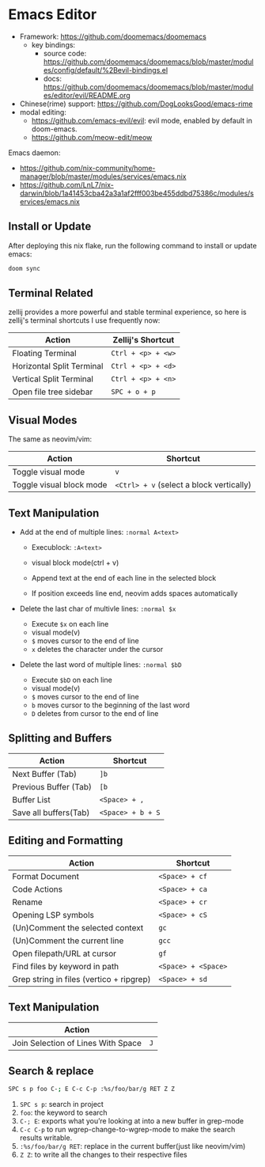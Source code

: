 # Emacs Editor

- Framework: <https://github.com/doomemacs/doomemacs>
  - key bindings:
    - source code: <https://github.com/doomemacs/doomemacs/blob/master/modules/config/default/%2Bevil-bindings.el>
    - docs: <https://github.com/doomemacs/doomemacs/blob/master/modules/editor/evil/README.org>
- Chinese(rime) support: <https://github.com/DogLooksGood/emacs-rime>
- modal editing:
  - <https://github.com/emacs-evil/evil>: evil mode, enabled by default in doom-emacs.
  - <https://github.com/meow-edit/meow>

Emacs daemon:

- <https://github.com/nix-community/home-manager/blob/master/modules/services/emacs.nix>
- <https://github.com/LnL7/nix-darwin/blob/1a41453cba42a3a1af2fff003be455ddbd75386c/modules/services/emacs.nix>

## Install or Update

After deploying this nix flake, run the following command to install or update emacs:

```bash
doom sync
```

## Terminal Related

zellij provides a more powerful and stable terminal experience, so here is zellij's terminal shortcuts I use frequently now:

| Action                    | Zellij's Shortcut  |
| ------------------------- | ------------------ |
| Floating Terminal         | `Ctrl + <p> + <w>` |
| Horizontal Split Terminal | `Ctrl + <p> + <d>` |
| Vertical Split Terminal   | `Ctrl + <p> + <n>` |
| Open file tree sidebar    | `SPC + o + p`      |

## Visual Modes

The same as neovim/vim:

| Action                   | Shortcut                                 |
| ------------------------ | ---------------------------------------- |
| Toggle visual mode       | `v`                                      |
| Toggle visual block mode | `<Ctrl> + v` (select a block vertically) |

## Text Manipulation

- Add at the end of multiple lines: `:normal A<text>`

  - Execublock: `:A<text>`

  - visual block mode(ctrl + v)
  - Append text at the end of each line in the selected block
  - If position exceeds line end, neovim adds spaces automatically

- Delete the last char of multivle lines: `:normal $x`

  - Execute `$x` on each line
  - visual mode(v)
  - `$` moves cursor to the end of line
  - `x` deletes the character under the cursor

- Delete the last word of multiple lines: `:normal $bD`
  - Execute `$bD` on each line
  - visual mode(v)
  - `$` moves cursor to the end of line
  - `b` moves cursor to the beginning of the last word
  - `D` deletes from cursor to the end of line

## Splitting and Buffers

| Action                | Shortcut          |
| --------------------- | ----------------- |
| Next Buffer (Tab)     | `]b`              |
| Previous Buffer (Tab) | `[b`              |
| Buffer List           | `<Space> + ,`     |
| Save all buffers(Tab) | `<Space> + b + S` |

## Editing and Formatting

| Action                                   | Shortcut            |
| ---------------------------------------- | ------------------- |
| Format Document                          | `<Space> + cf`      |
| Code Actions                             | `<Space> + ca`      |
| Rename                                   | `<Space> + cr`      |
| Opening LSP symbols                      | `<Space> + cS`      |
| (Un)Comment the selected context         | `gc`                |
| (Un)Comment the current line             | `gcc`               |
| Open filepath/URL at cursor              | `gf`                |
| Find files by keyword in path            | `<Space> + <Space>` |
| Grep string in files (vertico + ripgrep) | `<Space> + sd`      |

## Text Manipulation

| Action                             |     |
| ---------------------------------- | --- |
| Join Selection of Lines With Space | `J` |

## Search & replace

```bash
SPC s p foo C-; E C-c C-p :%s/foo/bar/g RET Z Z
```

1. `SPC s p`: search in project
1. `foo`: the keyword to search
1. `C-; E`: exports what you’re looking at into a new buffer in grep-mode
1. `C-c C-p` to run wgrep-change-to-wgrep-mode to make the search results writable.
1. `:%s/foo/bar/g RET`: replace in the current buffer(just like neovim/vim)
1. `Z Z`: to write all the changes to their respective files
